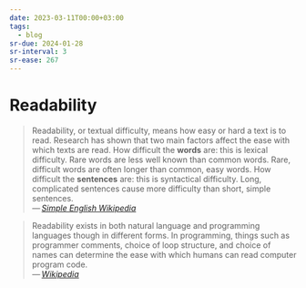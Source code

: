 ```yaml
---
date: 2023-03-11T00:00+03:00
tags:
  - blog
sr-due: 2024-01-28
sr-interval: 3
sr-ease: 267
---
```


# Readability

> Readability, or textual difficulty, means how easy or hard a text is to read.
> Research has shown that two main factors affect the ease with which texts are
> read. How difficult the **words** are: this is lexical difficulty. Rare words
> are less well known than common words. Rare, difficult words are often longer
> than common, easy words. How difficult the **sentences** are: this is
> syntactical difficulty. Long, complicated sentences cause more difficulty than
> short, simple sentences.\
> — <cite>[Simple English Wikipedia](https://simple.wikipedia.org/wiki/Readability)</cite>

> Readability exists in both natural language and programming languages though
> in different forms. In programming, things such as programmer comments, choice
> of loop structure, and choice of names can determine the ease with which
> humans can read computer program code.\
> — <cite>[Wikipedia](https://en.wikipedia.org/wiki/Readability)</cite>
